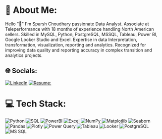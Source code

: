 # 💫 About Me:
Hello "👋" I'm Sparsh Choudhary passionate Data Analyst.
Associate at Teleperformance with 18 months of experience handling North American sellers. Skilled in MySQL, Python, PostgreSQL, MSSQL, Tableau, Power BI, Google Looker Studio and Excel. Expertise in data Interpretation, transformation, visualization, reporting and analytics. Recognized for improving data quality and reporting accuracy in complex transition and analytics projects. 

## 🌐 Socials:
[![LinkedIn](https://img.shields.io/badge/LinkedIn-%230077B5.svg?logo=linkedin&logoColor=white)](https://www.linkedin.com/in/sparsh-choudhary-780a98296/) 
[![Resume:](https://img.shields.io/badge/Resume-%23800080.svg?logo=Resume&logoColor=white)](https://docs.google.com/document/d/1-r1qHj7It4iOjbsq1yPaGJ9zlaT1XBNb/edit#heading=h.j0lxbwqfggph)

# 💻 Tech Stack:
![Python](https://img.shields.io/badge/python-3670A0?style=for-the-badge&logo=python&logoColor=ffdd54) 
![SQL](https://img.shields.io/badge/MySQL-%23800080.svg?style=for-the-badge&logo=mysql&logoColor=ffffff&color=800080)
![PowerBI](https://img.shields.io/badge/Power%20BI-F2C811?style=for-the-badge&logo=https://yourhost.com/Power-BI-Logo.png&logoColor=black) 
![Excel](https://img.shields.io/badge/Excel-107C41?style=for-the-badge&logo=Excel&logoColor=white) 
![NumPy](https://img.shields.io/badge/NumPy-013243?style=for-the-badge&logo=numpy&logoColor=white)
![Matplotlib](https://img.shields.io/badge/Matplotlib-11557C?style=for-the-badge&logo=matplotlib&logoColor=white)
![Seaborn](https://img.shields.io/badge/Seaborn-4B8BBE?style=for-the-badge&logo=seaborn&logoColor=white)
![Pandas](https://img.shields.io/badge/Pandas-150458?style=for-the-badge&logo=pandas&logoColor=white)
![Plotly](https://img.shields.io/badge/Plotly-3F4F75?style=for-the-badge&logo=plotly&logoColor=white)
![Power Query](https://img.shields.io/badge/Power%20Query-217346?style=for-the-badge&logo=https://yourhost.com/powerquery-logo.png&logoColor=white)
![Tableau](https://img.shields.io/badge/Tableau-1F365C?style=for-the-badge&logo=tableau&logoColor=white)
![Looker](https://img.shields.io/badge/Looker-4285F4?style=for-the-badge&logo=looker&logoColor=white)
![PostgreSQL](https://img.shields.io/badge/PostgreSQL-336791?style=for-the-badge&logo=postgresql&logoColor=white)
![MS SQL](https://img.shields.io/badge/MS%20SQL-CC2927?style=for-the-badge&logo=microsoftsqlserver&logoColor=white)

